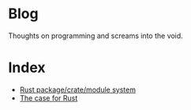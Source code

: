 # Blog
Thoughts on programming and screams into the void. 

# Index
- [Rust package/crate/module system](rust_package_system.md)
- [The case for Rust](the_case_for_rust.md)